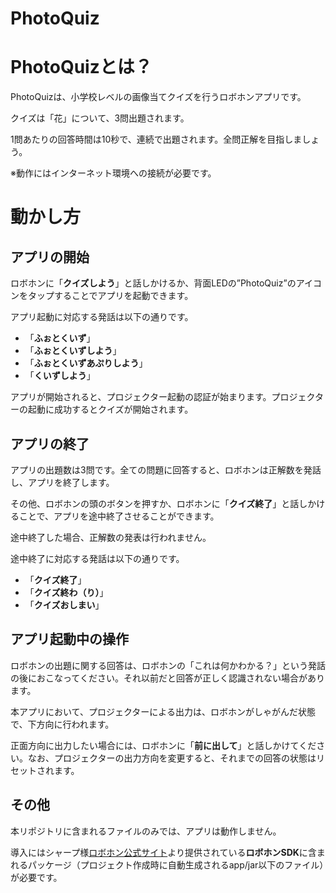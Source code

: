 # PhotoQuiz

# PhotoQuizとは？

 PhotoQuizは、小学校レベルの画像当てクイズを行うロボホンアプリです。

 クイズは「花」について、3問出題されます。
 
 1問あたりの回答時間は10秒で、連続で出題されます。全問正解を目指しましょう。

 ※動作にはインターネット環境への接続が必要です。

# 動かし方

## アプリの開始

ロボホンに「**クイズしよう**」と話しかけるか、背面LEDの”PhotoQuiz”のアイコンをタップすることでアプリを起動できます。

アプリ起動に対応する発話は以下の通りです。

* 「**ふぉとくいず**」
* 「**ふぉとくいずしよう**」
* 「**ふぉとくいずあぷりしよう**」
* 「**くいずしよう**」

アプリが開始されると、プロジェクター起動の認証が始まります。プロジェクターの起動に成功するとクイズが開始されます。

## アプリの終了

アプリの出題数は3問です。全ての問題に回答すると、ロボホンは正解数を発話し、アプリを終了します。

その他、ロボホンの頭のボタンを押すか、ロボホンに「**クイズ終了**」と話しかけることで、アプリを途中終了させることができます。

途中終了した場合、正解数の発表は行われません。

途中終了に対応する発話は以下の通りです。

* 「**クイズ終了**」
* 「**クイズ終わ（り）**」
* 「**クイズおしまい**」

## アプリ起動中の操作

ロボホンの出題に関する回答は、ロボホンの「これは何かわかる？」という発話の後におこなってください。それ以前だと回答が正しく認識されない場合があります。　

本アプリにおいて、プロジェクターによる出力は、ロボホンがしゃがんだ状態で、下方向に行われます。

正面方向に出力したい場合には、ロボホンに「**前に出して**」と話しかけてください。なお、プロジェクターの出力方向を変更すると、それまでの回答の状態はリセットされます。

## その他

本リポジトリに含まれるファイルのみでは、アプリは動作しません。

導入にはシャープ様[ロボホン公式サイト](https://robohon.com)より提供されている**ロボホンSDK**に含まれるパッケージ（プロジェクト作成時に自動生成されるapp/jar以下のファイル）が必要です。

